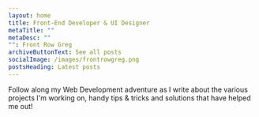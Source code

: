 ```yaml
---
layout: home
title: Front-End Developer & UI Designer
metaTitle: ""
metaDesc: ""
"": Front Row Greg
archiveButtonText: See all posts
socialImage: /images/frontrowgreg.png
postsHeading: Latest posts
---
```

Follow along my Web Development adventure as I write about the various projects I'm working on, handy tips & tricks and solutions that have helped me out!